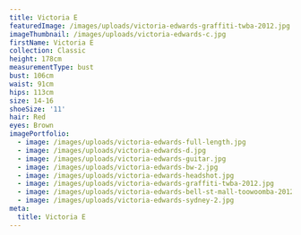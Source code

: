```yaml
---
title: Victoria E
featuredImage: /images/uploads/victoria-edwards-graffiti-twba-2012.jpg
imageThumbnail: /images/uploads/victoria-edwards-c.jpg
firstName: Victoria E
collection: Classic
height: 178cm
measurementType: bust
bust: 106cm
waist: 91cm
hips: 113cm
size: 14-16
shoeSize: '11'
hair: Red
eyes: Brown
imagePortfolio:
  - image: /images/uploads/victoria-edwards-full-length.jpg
  - image: /images/uploads/victoria-edwards-d.jpg
  - image: /images/uploads/victoria-edwards-guitar.jpg
  - image: /images/uploads/victoria-edwards-bw-2.jpg
  - image: /images/uploads/victoria-edwards-headshot.jpg
  - image: /images/uploads/victoria-edwards-graffiti-twba-2012.jpg
  - image: /images/uploads/victoria-edwards-bell-st-mall-toowoomba-2012.jpg
  - image: /images/uploads/victoria-edwards-sydney-2.jpg
meta:
  title: Victoria E
---
```


